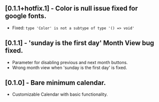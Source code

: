 ## [0.1.1+hotfix.1] - Color is null issue fixed for google fonts.

- Fixed: `type 'Color' is not a subtype of type '() => void'`

## [0.1.1] - 'sunday is the first day' Month View bug fixed.

- Parameter for disabling previous and next month buttons.
- Wrong month view when 'sunday is the first day' is fixed.

## [0.1.0] - Bare minimum calendar.

- Customizable Calendar with basic functionality.
